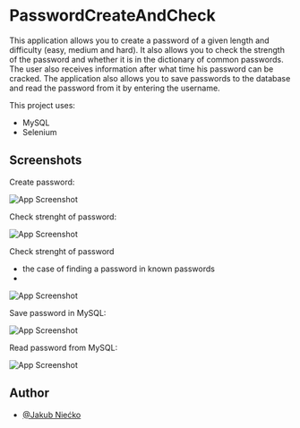# PasswordCreateAndCheck

This application allows you to create a password of a given length and difficulty (easy, medium and hard). It also allows you to check the strength of the password and whether it is in the dictionary of common passwords. The user also receives information after what time his password can be cracked. The application also allows you to save passwords to the database and read the password from it by entering the username.

This project uses:
 - MySQL
 - Selenium

## Screenshots

Create password:

![App Screenshot](https://user-images.githubusercontent.com/72970978/153593330-c2bd8d4f-9c86-4bbf-975b-1624b999b57b.png)

Check strenght of password:

![App Screenshot](https://user-images.githubusercontent.com/72970978/153593335-32e6adca-e366-4ff2-95e6-d3fd03e3c8e9.png)

Check strenght of password 
- the case of finding a password in known passwords
- 
![App Screenshot](https://user-images.githubusercontent.com/72970978/153593332-c9b5ece5-eb4d-43ce-ab33-6a6be547d57c.png)

Save password in MySQL:

![App Screenshot](https://user-images.githubusercontent.com/72970978/153593338-62c4d2ee-e8e7-437a-a7dc-a01487960909.png)

Read password from MySQL:

![App Screenshot](https://user-images.githubusercontent.com/72970978/153593328-2b98b584-de6e-478b-ac6c-63f2aca8aa3e.png)


## Author

- [@Jakub Niećko](https://www.github.com/nieckojakub)
